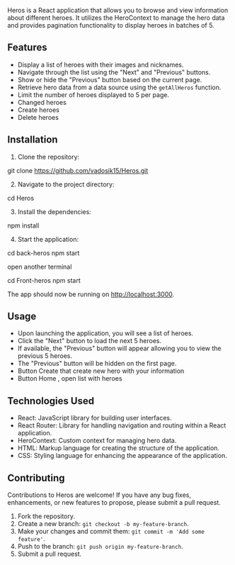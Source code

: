 Heros is a React application that allows you to browse and view information about different heroes. It utilizes the HeroContext to manage the hero data and provides pagination functionality to display heroes in batches of 5.

## Features

- Display a list of heroes with their images and nicknames.
- Navigate through the list using the "Next" and "Previous" buttons.
- Show or hide the "Previous" button based on the current page.
- Retrieve hero data from a data source using the `getAllHeros` function.
- Limit the number of heroes displayed to 5 per page.
- Changed heroes
- Create heroes
- Delete heroes

## Installation

1. Clone the repository:

git clone https://github.com/vadosik15/Heros.git


2. Navigate to the project directory:

cd Heros

3. Install the dependencies:

npm install

4. Start the application:

cd back-heros
npm start

open another terminal

cd Front-heros
npm start


The app should now be running on [http://localhost:3000](http://localhost:3000).

## Usage

- Upon launching the application, you will see a list of heroes.
- Click the "Next" button to load the next 5 heroes.
- If available, the "Previous" button will appear allowing you to view the previous 5 heroes.
- The "Previous" button will be hidden on the first page.
- Button Create that create new hero with your information
- Button Home , open list with heroes

## Technologies Used

- React: JavaScript library for building user interfaces.
- React Router: Library for handling navigation and routing within a React application.
- HeroContext: Custom context for managing hero data.
- HTML: Markup language for creating the structure of the application.
- CSS: Styling language for enhancing the appearance of the application.

## Contributing

Contributions to Heros are welcome! If you have any bug fixes, enhancements, or new features to propose, please submit a pull request.

1. Fork the repository.
2. Create a new branch: `git checkout -b my-feature-branch`.
3. Make your changes and commit them: `git commit -m 'Add some feature'`.
4. Push to the branch: `git push origin my-feature-branch`.
5. Submit a pull request.
